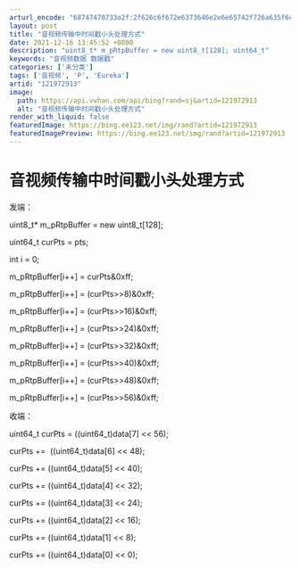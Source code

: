 ```yaml
---
arturl_encode: "68747470733a2f:2f626c6f672e6373646e2e6e65742f726a635f6c696875692f:61727469636c652f64657461696c732f313231393732393133"
layout: post
title: "音视频传输中时间戳小头处理方式"
date: 2021-12-16 13:45:52 +0800
description: "uint8_t* m_pRtpBuffer = new uint8_t[128]; uint64_t"
keywords: "音视频数据 数据戳"
categories: ['未分类']
tags: ['音视频', 'P', 'Eureka']
artid: "121972913"
image:
  path: https://api.vvhan.com/api/bing?rand=sj&artid=121972913
  alt: "音视频传输中时间戳小头处理方式"
render_with_liquid: false
featuredImage: https://bing.ee123.net/img/rand?artid=121972913
featuredImagePreview: https://bing.ee123.net/img/rand?artid=121972913
---
```


# 音视频传输中时间戳小头处理方式

发端：

uint8\_t\* m\_pRtpBuffer = new uint8\_t[128];

uint64\_t curPts = pts;

int i = 0;
  
m\_pRtpBuffer[i++] = curPts&0xff;
  
m\_pRtpBuffer[i++] = (curPts>>8)&0xff;
  
m\_pRtpBuffer[i++] = (curPts>>16)&0xff;
  
m\_pRtpBuffer[i++] = (curPts>>24)&0xff;
  
m\_pRtpBuffer[i++] = (curPts>>32)&0xff;
  
m\_pRtpBuffer[i++] = (curPts>>40)&0xff;
  
m\_pRtpBuffer[i++] = (curPts>>48)&0xff;
  
m\_pRtpBuffer[i++] = (curPts>>56)&0xff;

收端：

uint64\_t curPts = ((uint64\_t)data[7] << 56);
  
curPts +=  ((uint64\_t)data[6] << 48);
  
curPts += ((uint64\_t)data[5] << 40);
  
curPts += ((uint64\_t)data[4] << 32);
  
curPts += ((uint64\_t)data[3] << 24);
  
curPts += ((uint64\_t)data[2] << 16);
  
curPts += ((uint64\_t)data[1] << 8);
  
curPts += ((uint64\_t)data[0] << 0);